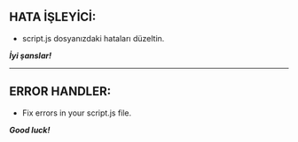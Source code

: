 ## HATA İŞLEYİCİ:

* script.js dosyanızdaki hataları düzeltin.

***İyi şanslar!***

---

## ERROR HANDLER:

* Fix errors in your script.js file.

***Good luck!***
